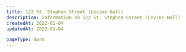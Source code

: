 ```yaml
---
title: 122 St. Stephen Street (Levine Hall)
description: Information on 122 St. Stephen Street (Levine Hall)
createdAt: 2022-01-04
updatedAt: 2022-01-04

pageType: dorm
---
```

  
  